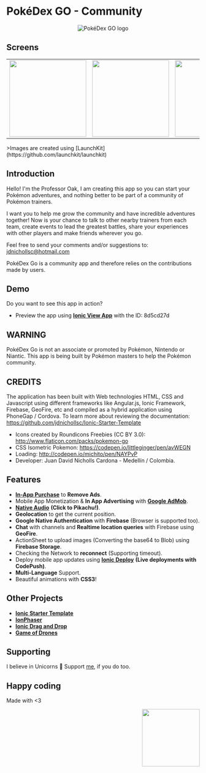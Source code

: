 # PokéDex GO - Community
<p align="center">
  <img align="center" alt="PokéDex GO logo" src="./app/img/logo.png" />
</p>

## Screens

<table>
  <tr>
    <td>
      <img src="resources/screenshots/home.png" width="200">
    </td>
    <td>
      <img src="resources/screenshots/auth.png" width="200">
    </td>
    <td>
      <img src="resources/screenshots/chat.png" width="200">
    </td>
    <td>
      <img src="resources/screenshots/photo.png" width="200">
    </td>
  </tr>
</table>
>Images are created using [LaunchKit](https://github.com/launchkit/launchkit)

## Introduction
Hello! I'm the Professor Oak, I am creating this app so you can start your Pokémon adventures, and nothing better to be part of a community of Pokémon trainers.

I want you to help me grow the community and have incredible adventures together!
Now is your chance to talk to other nearby trainers from each team, create events to lead the greatest battles, share your experiences with other players and make friends wherever you go.

Feel free to send your comments and/or suggestions to: jdnichollsc@hotmail.com

PokéDex Go is a community app and therefore relies on the contributions made by users.

## Demo
Do you want to see this app in action?
* Preview the app using **[Ionic View App](http://view.ionic.io/)** with the ID: 8d5cd27d

## WARNING
PokéDex Go is not an associate or promoted by Pokémon, Nintendo or Niantic. This app is being built by Pokémon masters to help the Pokémon community.

## CREDITS
The application has been built with Web technologies HTML, CSS and Javascript using different frameworks like Angular.js, Ionic Framework, Firebase, GeoFire, etc and compiled as a hybrid application using PhoneGap / Cordova. To learn more about reviewing the documentation: https://github.com/jdnichollsc/Ionic-Starter-Template

- Icons created by Roundicons Freebies (CC BY 3.0): http://www.flaticon.com/packs/pokemon-go
- CSS Isometric Pokemon: https://codepen.io/littleginger/pen/avWEGN
- Loading: http://codepen.io/michito/pen/NAYPvP
- Developer: Juan David Nicholls Cardona - Medellín / Colombia.

## Features

- **[In-App Purchase](https://github.com/j3k0/cordova-plugin-purchase)** to **Remove Ads**.
- Mobile App Monetization & **In App Advertising** with **[Google AdMob](https://github.com/floatinghotpot/cordova-admob-pro)**.
- **[Native Audio](https://github.com/floatinghotpot/cordova-plugin-nativeaudio)** **(Click to Pikachu!)**.
- **Geolocation** to get the current position.
- **Google Native Authentication** with **Firebase** (Browser is supported too).
- **Chat** with channels and **Realtime location queries** with Firebase using **GeoFire**.
- ActionSheet to upload images (Converting the base64 to Blob) using **Firebase Storage**.
- Checking the Network to **reconnect** (Supporting timeout).
- Deploy mobile app updates using **[Ionic Deploy](https://docs.ionic.io/services/deploy/)** **(Live deployments with CodePush)**.
- **Multi-Language** Support.
- Beautiful animations with **CSS3**!

## Other Projects
- **[Ionic Starter Template](http://market.ionic.io/starters/ionic-starter-template)**
- **[IonPhaser](http://market.ionic.io/plugins/ionphaser)**
- **[Ionic Drag and Drop](https://github.com/jdnichollsc/Ionic-Drag-and-Drop)**
- **[Game of Drones](https://github.com/jdnichollsc/Game-of-Drones)**

## Supporting
I believe in Unicorns 🦄
Support [me](http://www.paypal.me/jdnichollsc/2), if you do too.

## Happy coding
Made with <3

<img width="150px" src="https://avatars0.githubusercontent.com/u/28855608?s=200&v=4" align="right">
